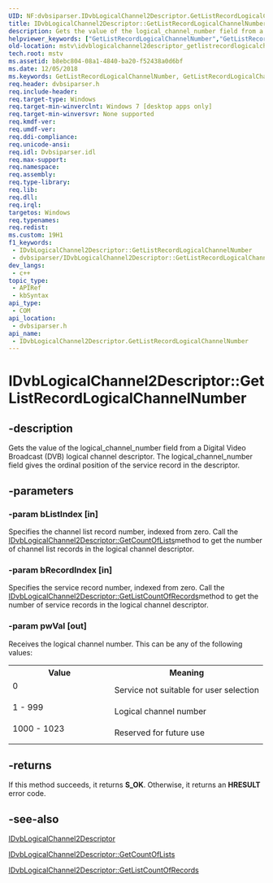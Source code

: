 ```yaml
---
UID: NF:dvbsiparser.IDvbLogicalChannel2Descriptor.GetListRecordLogicalChannelNumber
title: IDvbLogicalChannel2Descriptor::GetListRecordLogicalChannelNumber (dvbsiparser.h)
description: Gets the value of the logical_channel_number field from a Digital Video Broadcast (DVB) logical channel descriptor. The logical_channel_number field gives the ordinal position of the service record in the descriptor.
helpviewer_keywords: ["GetListRecordLogicalChannelNumber","GetListRecordLogicalChannelNumber method [Microsoft TV Technologies]","GetListRecordLogicalChannelNumber method [Microsoft TV Technologies]","IDvbLogicalChannel2Descriptor interface","IDvbLogicalChannel2Descriptor interface [Microsoft TV Technologies]","GetListRecordLogicalChannelNumber method","IDvbLogicalChannel2Descriptor.GetListRecordLogicalChannelNumber","IDvbLogicalChannel2Descriptor::GetListRecordLogicalChannelNumber","dvbsiparser/IDvbLogicalChannel2Descriptor::GetListRecordLogicalChannelNumber","mstv.idvblogicalchannel2descriptor_getlistrecordlogicalchannelnumber"]
old-location: mstv\idvblogicalchannel2descriptor_getlistrecordlogicalchannelnumber.htm
tech.root: mstv
ms.assetid: b8ebc804-08a1-4840-ba20-f52438a0d6bf
ms.date: 12/05/2018
ms.keywords: GetListRecordLogicalChannelNumber, GetListRecordLogicalChannelNumber method [Microsoft TV Technologies], GetListRecordLogicalChannelNumber method [Microsoft TV Technologies],IDvbLogicalChannel2Descriptor interface, IDvbLogicalChannel2Descriptor interface [Microsoft TV Technologies],GetListRecordLogicalChannelNumber method, IDvbLogicalChannel2Descriptor.GetListRecordLogicalChannelNumber, IDvbLogicalChannel2Descriptor::GetListRecordLogicalChannelNumber, dvbsiparser/IDvbLogicalChannel2Descriptor::GetListRecordLogicalChannelNumber, mstv.idvblogicalchannel2descriptor_getlistrecordlogicalchannelnumber
req.header: dvbsiparser.h
req.include-header: 
req.target-type: Windows
req.target-min-winverclnt: Windows 7 [desktop apps only]
req.target-min-winversvr: None supported
req.kmdf-ver: 
req.umdf-ver: 
req.ddi-compliance: 
req.unicode-ansi: 
req.idl: Dvbsiparser.idl
req.max-support: 
req.namespace: 
req.assembly: 
req.type-library: 
req.lib: 
req.dll: 
req.irql: 
targetos: Windows
req.typenames: 
req.redist: 
ms.custom: 19H1
f1_keywords:
 - IDvbLogicalChannel2Descriptor::GetListRecordLogicalChannelNumber
 - dvbsiparser/IDvbLogicalChannel2Descriptor::GetListRecordLogicalChannelNumber
dev_langs:
 - c++
topic_type:
 - APIRef
 - kbSyntax
api_type:
 - COM
api_location:
 - dvbsiparser.h
api_name:
 - IDvbLogicalChannel2Descriptor.GetListRecordLogicalChannelNumber
---
```


# IDvbLogicalChannel2Descriptor::GetListRecordLogicalChannelNumber


## -description

Gets the value of the logical_channel_number field from a Digital Video Broadcast (DVB) logical channel descriptor. The logical_channel_number field gives the ordinal position of the service record in the descriptor.

## -parameters

### -param bListIndex [in]

Specifies the channel list record number,
  indexed from zero. Call the <a href="/previous-versions/windows/desktop/api/dvbsiparser/nf-dvbsiparser-idvblogicalchannel2descriptor-getcountoflists">IDvbLogicalChannel2Descriptor::GetCountOfLists</a>method to get the number of channel list records in the logical channel descriptor.

### -param bRecordIndex [in]

Specifies the service record number,
  indexed from zero. Call the <a href="/previous-versions/windows/desktop/api/dvbsiparser/nf-dvbsiparser-idvblogicalchannel2descriptor-getlistcountofrecords">IDvbLogicalChannel2Descriptor::GetListCountOfRecords</a>method to get the number of service records in the logical channel descriptor.

### -param pwVal [out]

Receives the logical channel number. This can be any of the following values:

<table>
<tr>
<th>Value</th>
<th>Meaning</th>
</tr>
<tr>
<td width="40%">
<dl>
<dt>0</dt>
</dl>
</td>
<td width="60%">
Service not suitable for user selection

</td>
</tr>
<tr>
<td width="40%">
<dl>
<dt>1 - 999</dt>
</dl>
</td>
<td width="60%">
Logical channel number

</td>
</tr>
<tr>
<td width="40%">
<dl>
<dt>1000 - 1023</dt>
</dl>
</td>
<td width="60%">
Reserved for future use

</td>
</tr>
</table>

## -returns

If this method succeeds, it returns <b>S_OK</b>. Otherwise, it returns an <b>HRESULT</b> error code.

## -see-also

<a href="/previous-versions/windows/desktop/api/dvbsiparser/nn-dvbsiparser-idvblogicalchannel2descriptor">IDvbLogicalChannel2Descriptor</a>



<a href="/previous-versions/windows/desktop/api/dvbsiparser/nf-dvbsiparser-idvblogicalchannel2descriptor-getcountoflists">IDvbLogicalChannel2Descriptor::GetCountOfLists</a>



<a href="/previous-versions/windows/desktop/api/dvbsiparser/nf-dvbsiparser-idvblogicalchannel2descriptor-getlistcountofrecords">IDvbLogicalChannel2Descriptor::GetListCountOfRecords</a>